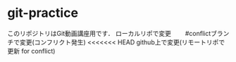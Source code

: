 # git-practice
このリポジトリはGit動画講座用です．
ローカルリポで変更　　
#conflictブランチで変更(コンフリクト発生)
<<<<<<< HEAD
github上で変更(リモートリポで更新 for conflict)
